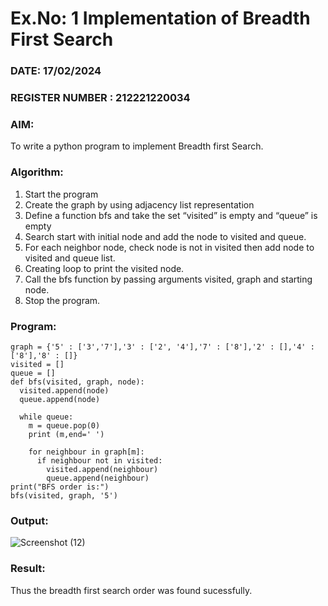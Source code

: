 # Ex.No: 1  Implementation of Breadth First Search 
### DATE: 17/02/2024                                                                            
### REGISTER NUMBER : 212221220034 
### AIM: 
To write a python program to implement Breadth first Search. 
### Algorithm:
1. Start the program
2. Create the graph by using adjacency list representation
3. Define a function bfs and take the set “visited” is empty and “queue” is empty
4. Search start with initial node and add the node to visited and queue.
5. For each neighbor node, check node is not in visited then add node to visited and queue list.
6.  Creating loop to print the visited node.
7.   Call the bfs function by passing arguments visited, graph and starting node.
8.   Stop the program.
### Program:
```
graph = {'5' : ['3','7'],'3' : ['2', '4'],'7' : ['8'],'2' : [],'4' : ['8'],'8' : []}
visited = [] 
queue = []   
def bfs(visited, graph, node): 
  visited.append(node)
  queue.append(node)

  while queue:         
    m = queue.pop(0) 
    print (m,end=' ') 

    for neighbour in graph[m]:
      if neighbour not in visited:
        visited.append(neighbour)
        queue.append(neighbour)
print("BFS order is:")
bfs(visited, graph, '5')
```
### Output:
![Screenshot (12)](https://github.com/Naadira/AI_Lab_2023-24/assets/128135126/5837de47-891b-4db9-9a41-8069620a999e)
### Result:
Thus the breadth first search order was found sucessfully.
